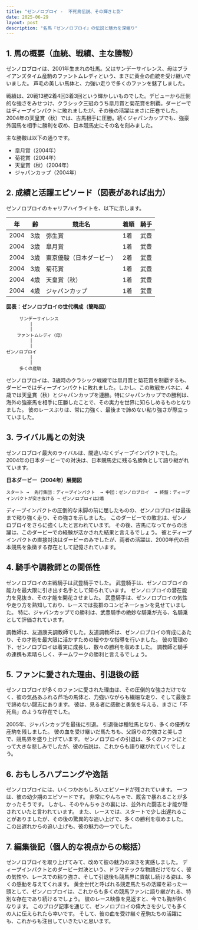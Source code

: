 ```yaml
---
title: "ゼンノロブロイ -  不死鳥伝説、その輝きと影"
date: 2025-06-29
layout: post
description: "名馬『ゼンノロブロイ』の伝説と魅力を深堀り"
---
```


## 1. 馬の概要（血統、戦績、主な勝鞍）

ゼンノロブロイは、2001年生まれの牡馬。父はサンデーサイレンス、母はブライアンズタイム産駒のファントムレディという、まさに黄金の血統を受け継いでいました。  芦毛の美しい馬体と、力強い走りで多くのファンを魅了しました。

戦績は、20戦13勝2着4回3着3回という輝かしいものでした。デビューから圧倒的な強さをみせつけ、クラシック三冠のうち皐月賞と菊花賞を制覇。ダービーではディープインパクトに敗れましたが、その後の活躍はまさに圧巻でした。  2004年の天皇賞（秋）では、古馬相手に圧勝。続くジャパンカップでも、強豪外国馬を相手に勝利を収め、日本競馬史にその名を刻みました。

主な勝鞍は以下の通りです。

* 皐月賞（2004年）
* 菊花賞（2004年）
* 天皇賞（秋）（2004年）
* ジャパンカップ（2004年）


## 2. 成績と活躍エピソード（図表があれば出力）

ゼンノロブロイのキャリアハイライトを、以下に示します。

| 年 | 齢 | 競走名 | 着順 | 騎手 |
|---|---|---|---|---|
| 2004 | 3歳 | 弥生賞 | 1着 | 武豊 |
| 2004 | 3歳 | 皐月賞 | 1着 | 武豊 |
| 2004 | 3歳 | 東京優駿（日本ダービー） | 2着 | 武豊 |
| 2004 | 3歳 | 菊花賞 | 1着 | 武豊 |
| 2004 | 4歳 | 天皇賞（秋） | 1着 | 武豊 |
| 2004 | 4歳 | ジャパンカップ | 1着 | 武豊 |


**図表：ゼンノロブロイの世代構成（簡略図）**

```
     サンデーサイレンス
         |
         |
    ファントムレディ（母）
         |
         |
ゼンノロブロイ
         |
         |
     多くの産駒
```

ゼンノロブロイは、3歳時のクラシック戦線では皐月賞と菊花賞を制覇するも、ダービーではディープインパクトに敗れました。しかし、この敗戦をバネに、4歳では天皇賞（秋）とジャパンカップを連勝。特にジャパンカップでの勝利は、海外の強豪馬を相手に圧勝したことで、その実力を世界に知らしめるものとなりました。  彼のレースぶりは、常に力強く、最後まで諦めない粘り強さが際立っていました。


## 3. ライバル馬との対決

ゼンノロブロイ最大のライバルは、間違いなくディープインパクトでした。2004年の日本ダービーでの対決は、日本競馬史に残る名勝負として語り継がれています。

**日本ダービー（2004年）展開図**

```
スタート →  先行集団：ディープインパクト  → 中団：ゼンノロブロイ  → 終盤：ディープインパクトが突き抜ける → ゼンノロブロイは2着
```

ディープインパクトの圧倒的な末脚の前に屈したものの、ゼンノロブロイは最後まで粘り強く走り、その強さを示しました。  このダービーでの敗北は、ゼンノロブロイをさらに強くしたと言われています。  その後、古馬になってからの活躍は、このダービーでの経験が活かされた結果と言えるでしょう。  彼とディープインパクトの直接対決はダービーのみでしたが、両者の活躍は、2000年代の日本競馬を象徴する存在として記憶されています。


## 4. 騎手や調教師との関係性

ゼンノロブロイの主戦騎手は武豊騎手でした。  武豊騎手は、ゼンノロブロイの能力を最大限に引き出す名手として知られています。  ゼンノロブロイの潜在能力を見抜き、その才能を開花させました。  武豊騎手は、ゼンノロブロイの気性や走り方を熟知しており、レースでは抜群のコンビネーションを見せていました。  特に、ジャパンカップでの勝利は、武豊騎手の絶妙な騎乗が光る、名騎乗として評価されています。

調教師は、友道康夫調教師でした。友道調教師は、ゼンノロブロイの育成にあたり、その才能を最大限に活かすための細やかな指導を行いました。  彼の管理の下、ゼンノロブロイは着実に成長し、数々の勝利を収めました。  調教師と騎手の連携も素晴らしく、チームワークの勝利と言えるでしょう。


## 5. ファンに愛された理由、引退後の話

ゼンノロブロイが多くのファンに愛された理由は、その圧倒的な強さだけでなく、彼の気品あふれる芦毛の馬体と、力強いながらも繊細な走り、そして最後まで諦めない闘志にあります。  彼は、見る者に感動と勇気を与える、まさに「不死鳥」のような存在でした。

2005年、ジャパンカップを最後に引退。  引退後は種牡馬となり、多くの優秀な産駒を残しました。  彼の血を受け継いだ馬たちも、父譲りの力強さと美しさで、競馬界を盛り上げています。  ゼンノロブロイの引退は、多くのファンにとって大きな悲しみでしたが、彼の伝説は、これからも語り継がれていくでしょう。


## 6. おもしろハプニングや逸話

ゼンノロブロイには、いくつかおもしろいエピソードが残されています。  一つは、彼の幼少期のエピソードです。  非常にやんちゃで、厩舎で暴れることが多かったそうです。  しかし、そのやんちゃさの裏には、並外れた闘志と才能が隠されていたと言われています。  また、レースでは、スタートで少し出遅れることがありましたが、その後の驚異的な追い上げで、多くの勝利を収めました。  この出遅れからの追い上げも、彼の魅力の一つでした。


## 7. 編集後記（個人的な視点からの総括）

ゼンノロブロイを取り上げてみて、改めて彼の魅力の深さを実感しました。  ディープインパクトとのダービー対決という、ドラマチックな物語だけでなく、彼の気性や、レースでの粘り強さ、そして引退後も競馬界に貢献し続ける姿は、多くの感動を与えてくれます。  黄金世代と呼ばれる競走馬たちの活躍を彩った一頭として、ゼンノロブロイは、これからも多くの競馬ファンに語り継がれる、特別な存在であり続けるでしょう。  彼のレース映像を見返すと、今でも胸が熱くなります。  このブログ記事を通じて、ゼンノロブロイの偉大さを少しでも多くの人に伝えられたら幸いです。  そして、彼の血を受け継ぐ産駒たちの活躍にも、これからも注目していきたいと思います。
